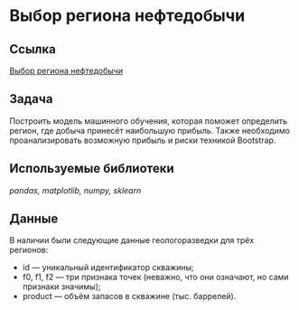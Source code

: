 # Выбор региона нефтедобычи

## Ссылка
[Выбор региона нефтедобычи](https://nbviewer.jupyter.org/github/svvema/Yandex_praktikum-proj/blob/main/ML_projects/ML_regresion_oil_region/ML_regresion_oil_region.ipynb)

## Задача

Построить модель машинного обучения, которая поможет определить регион, где добыча принесёт наибольшую прибыль. Также необходимо проанализировать возможную прибыль и риски техникой Bootstrap.

## Используемые библиотеки
*pandas, matplotlib, numpy, sklearn*

## Данные

В наличии были следующие данные геологоразведки для трёх регионов:
- id — уникальный идентификатор скважины;
- f0, f1, f2 — три признака точек (неважно, что они означают, но сами признаки значимы);
- product — объём запасов в скважине (тыс. баррелей).


